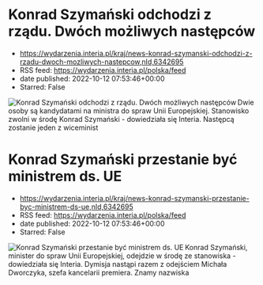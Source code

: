 # Konrad Szymański odchodzi z rządu. Dwóch możliwych następców
 - https://wydarzenia.interia.pl/kraj/news-konrad-szymanski-odchodzi-z-rzadu-dwoch-mozliwych-nastepcow,nId,6342695
 - RSS feed: https://wydarzenia.interia.pl/polska/feed
 - date published: 2022-10-12 07:53:46+00:00
 - Starred: False

<p><a href="https://wydarzenia.interia.pl/kraj/news-konrad-szymanski-odchodzi-z-rzadu-dwoch-mozliwych-nastepcow,nId,6342695"><img align="left" alt="Konrad Szymański odchodzi z rządu. Dwóch możliwych następców" src="https://i.iplsc.com/konrad-szymanski-odchodzi-z-rzadu-dwoch-mozliwych-nastepcow/000G6W82XVPT1QKM-C321.jpg" /></a>Dwie osoby są kandydatami na ministra do spraw Unii Europejskiej. Stanowisko zwolni w środę Konrad Szymański - dowiedziała się Interia. Następcą zostanie jeden z wiceminist

# Konrad Szymański przestanie być ministrem ds. UE
 - https://wydarzenia.interia.pl/kraj/news-konrad-szymanski-przestanie-byc-ministrem-ds-ue,nId,6342695
 - RSS feed: https://wydarzenia.interia.pl/polska/feed
 - date published: 2022-10-12 07:53:46+00:00
 - Starred: False

<p><a href="https://wydarzenia.interia.pl/kraj/news-konrad-szymanski-przestanie-byc-ministrem-ds-ue,nId,6342695"><img align="left" alt="Konrad Szymański przestanie być ministrem ds. UE" src="https://i.iplsc.com/konrad-szymanski-przestanie-byc-ministrem-ds-ue/000G6W82XVPT1QKM-C321.jpg" /></a>Konrad Szymański, minister do spraw Unii Europejskiej, odejdzie w środę ze stanowiska - dowiedziała się Interia. Dymisja nastąpi razem z odejściem Michała Dworczyka, szefa kancelarii premiera. Znamy nazwiska 
